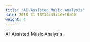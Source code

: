 ```yaml
---
title: "AI-Assisted Music Analysis"
date: 2018-11-18T12:33:46+10:00
weight: 4
---
```


AI-Assisted Music Analysis.
<!--more-->